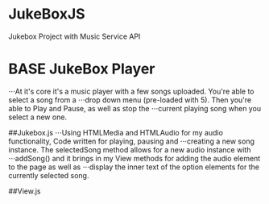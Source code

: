 # JukeBoxJS
Jukebox Project with Music Service API

# BASE JukeBox Player
⋅⋅⋅At it's core it's a music player with a few songs uploaded. You're able to select a song from a ⋅⋅⋅drop down menu (pre-loaded with 5). Then you're able to Play and Pause, as well as stop the ⋅⋅⋅current playing song when you select a new one.  

##Jukebox.js
⋅⋅⋅Using HTMLMedia and HTMLAudio for my audio functionality, Code written for playing, pausing and ⋅⋅⋅creating a new song instance. The selectedSong method allows for a new audio instance with ⋅⋅⋅addSong() and it brings in my View methods for adding the audio element to the page as well as ⋅⋅⋅display the inner text of the option elements for the currently selected song.

##View.js

